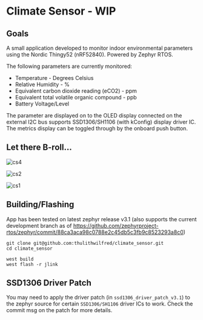 # Climate Sensor - WIP

## Goals

A small application developed to monitor indoor environmental parameters using the Nordic Thingy52 (nRF52840). Powered by Zephyr RTOS.

The following parameters are currently monitored:
  
  * Temperature - Degrees Celsius
  * Relative Humidity - %
  * Equivalent carbon dioxide reading (eCO2) - ppm
  * Equivalent total volatile organic compound - ppb
  * Battery Voltage/Level

The parameter are displayed on to the OLED display connected on the external I2C bus supports SSD1306/SH1106 (with kConfig) display driver IC. The metrics display can be toggled through by the onboard push button.

## Let there B-roll...

![cs4](https://user-images.githubusercontent.com/36925352/175752655-8245462a-5286-4a67-ba63-8007569a64bc.jpg)

![cs2](https://user-images.githubusercontent.com/36925352/175752445-b06e7d26-2563-4034-af1a-e44c9b4dc1be.jpg)

![cs1](https://user-images.githubusercontent.com/36925352/175752447-9ba142af-9ab5-476f-9ae4-290654b8a343.jpg)


## Building/Flashing

App has been tested on latest zephyr release v3.1 (also supports the current development branch as of https://github.com/zephyrproject-rtos/zephyr/commit/88ca3aca98c0788e2c45db5c3fb9c8523293a8c0)

```
git clone git@github.com:thulithwilfred/climate_sensor.git
cd climate_sensor

west build
west flash -r jlink
```

## SSD1306 Driver Patch

You may need to apply the driver patch (in `ssd1306_driver_patch_v3.1`) to the zephyr source for certain `SSD1306/SH1106` driver ICs to work. Check the commit msg on the patch for more details.
